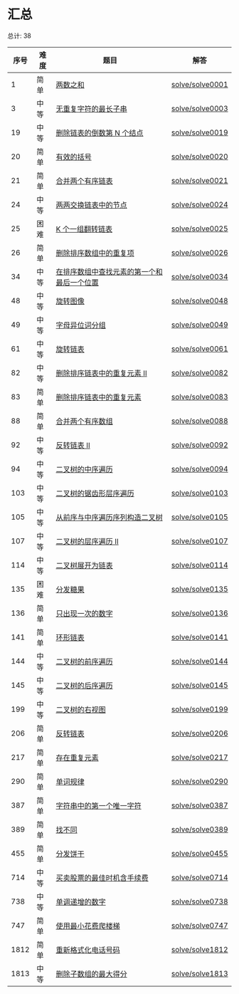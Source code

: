 # 汇总

<!--- table -->

总计: 38

| 序号 | 难度 | 题目                                                                                                                                    | 解答                                  |
| ---- | ---- | --------------------------------------------------------------------------------------------------------------------------------------- | ------------------------------------- |
| 1    | 简单 | [两数之和](https://leetcode-cn.com/problems/two-sum/)                                                                                   | [solve/solve0001](../solve/solve0001) |
| 3    | 中等 | [无重复字符的最长子串](https://leetcode-cn.com/problems/longest-substring-without-repeating-characters/)                                | [solve/solve0003](../solve/solve0003) |
| 19   | 中等 | [删除链表的倒数第 N 个结点](https://leetcode-cn.com/problems/remove-nth-node-from-end-of-list/)                                         | [solve/solve0019](../solve/solve0019) |
| 20   | 简单 | [有效的括号](https://leetcode-cn.com/problems/valid-parentheses/)                                                                       | [solve/solve0020](../solve/solve0020) |
| 21   | 简单 | [合并两个有序链表](https://leetcode-cn.com/problems/merge-two-sorted-lists/)                                                            | [solve/solve0021](../solve/solve0021) |
| 24   | 中等 | [两两交换链表中的节点](https://leetcode-cn.com/problems/swap-nodes-in-pairs/)                                                           | [solve/solve0024](../solve/solve0024) |
| 25   | 困难 | [K 个一组翻转链表](https://leetcode-cn.com/problems/reverse-nodes-in-k-group/)                                                          | [solve/solve0025](../solve/solve0025) |
| 26   | 简单 | [删除排序数组中的重复项](https://leetcode-cn.com/problems/remove-duplicates-from-sorted-array/)                                         | [solve/solve0026](../solve/solve0026) |
| 34   | 中等 | [在排序数组中查找元素的第一个和最后一个位置](https://leetcode-cn.com/problems/find-first-and-last-position-of-element-in-sorted-array/) | [solve/solve0034](../solve/solve0034) |
| 48   | 中等 | [旋转图像](https://leetcode-cn.com/problems/rotate-image/)                                                                              | [solve/solve0048](../solve/solve0048) |
| 49   | 中等 | [字母异位词分组](https://leetcode-cn.com/problems/group-anagrams/)                                                                      | [solve/solve0049](../solve/solve0049) |
| 61   | 中等 | [旋转链表](https://leetcode-cn.com/problems/rotate-list/)                                                                               | [solve/solve0061](../solve/solve0061) |
| 82   | 中等 | [删除排序链表中的重复元素 II](https://leetcode-cn.com/problems/remove-duplicates-from-sorted-list-ii/)                                  | [solve/solve0082](../solve/solve0082) |
| 83   | 简单 | [删除排序链表中的重复元素](https://leetcode-cn.com/problems/remove-duplicates-from-sorted-list/)                                        | [solve/solve0083](../solve/solve0083) |
| 88   | 简单 | [合并两个有序数组](https://leetcode-cn.com/problems/merge-sorted-array/)                                                                | [solve/solve0088](../solve/solve0088) |
| 92   | 中等 | [反转链表 II](https://leetcode-cn.com/problems/reverse-linked-list-ii/)                                                                 | [solve/solve0092](../solve/solve0092) |
| 94   | 中等 | [二叉树的中序遍历](https://leetcode-cn.com/problems/binary-tree-inorder-traversal/)                                                     | [solve/solve0094](../solve/solve0094) |
| 103  | 中等 | [二叉树的锯齿形层序遍历](https://leetcode-cn.com/problems/binary-tree-zigzag-level-order-traversal/)                                    | [solve/solve0103](../solve/solve0103) |
| 105  | 中等 | [从前序与中序遍历序列构造二叉树](https://leetcode-cn.com/problems/construct-binary-tree-from-preorder-and-inorder-traversal/)           | [solve/solve0105](../solve/solve0105) |
| 107  | 中等 | [二叉树的层序遍历 II](https://leetcode-cn.com/problems/binary-tree-level-order-traversal-ii/)                                           | [solve/solve0107](../solve/solve0107) |
| 114  | 中等 | [二叉树展开为链表](https://leetcode-cn.com/problems/flatten-binary-tree-to-linked-list/)                                                | [solve/solve0114](../solve/solve0114) |
| 135  | 困难 | [分发糖果](https://leetcode-cn.com/problems/candy/)                                                                                     | [solve/solve0135](../solve/solve0135) |
| 136  | 简单 | [只出现一次的数字](https://leetcode-cn.com/problems/single-number/)                                                                     | [solve/solve0136](../solve/solve0136) |
| 141  | 简单 | [环形链表](https://leetcode-cn.com/problems/linked-list-cycle/)                                                                         | [solve/solve0141](../solve/solve0141) |
| 144  | 中等 | [二叉树的前序遍历](https://leetcode-cn.com/problems/binary-tree-preorder-traversal/)                                                    | [solve/solve0144](../solve/solve0144) |
| 145  | 中等 | [二叉树的后序遍历](https://leetcode-cn.com/problems/binary-tree-postorder-traversal/)                                                   | [solve/solve0145](../solve/solve0145) |
| 199  | 中等 | [二叉树的右视图](https://leetcode-cn.com/problems/binary-tree-right-side-view/)                                                         | [solve/solve0199](../solve/solve0199) |
| 206  | 简单 | [反转链表](https://leetcode-cn.com/problems/reverse-linked-list/)                                                                       | [solve/solve0206](../solve/solve0206) |
| 217  | 简单 | [存在重复元素](https://leetcode-cn.com/problems/contains-duplicate/)                                                                    | [solve/solve0217](../solve/solve0217) |
| 290  | 简单 | [单词规律](https://leetcode-cn.com/problems/word-pattern/)                                                                              | [solve/solve0290](../solve/solve0290) |
| 387  | 简单 | [字符串中的第一个唯一字符](https://leetcode-cn.com/problems/first-unique-character-in-a-string/)                                        | [solve/solve0387](../solve/solve0387) |
| 389  | 简单 | [找不同](https://leetcode-cn.com/problems/find-the-difference/)                                                                         | [solve/solve0389](../solve/solve0389) |
| 455  | 简单 | [分发饼干](https://leetcode-cn.com/problems/assign-cookies/)                                                                            | [solve/solve0455](../solve/solve0455) |
| 714  | 中等 | [买卖股票的最佳时机含手续费](https://leetcode-cn.com/problems/best-time-to-buy-and-sell-stock-with-transaction-fee/)                    | [solve/solve0714](../solve/solve0714) |
| 738  | 中等 | [单调递增的数字](https://leetcode-cn.com/problems/monotone-increasing-digits/)                                                          | [solve/solve0738](../solve/solve0738) |
| 747  | 简单 | [使用最小花费爬楼梯](https://leetcode-cn.com/problems/min-cost-climbing-stairs/)                                                        | [solve/solve0747](../solve/solve0747) |
| 1812 | 简单 | [重新格式化电话号码](https://leetcode-cn.com/problems/reformat-phone-number/)                                                           | [solve/solve1812](../solve/solve1812) |
| 1813 | 中等 | [删除子数组的最大得分](https://leetcode-cn.com/problems/maximum-erasure-value/)                                                         | [solve/solve1813](../solve/solve1813) |
